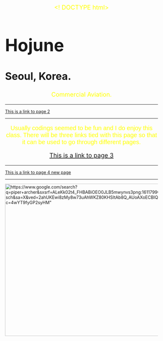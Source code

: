 <! DOCTYPE html>
<html>
<body>
<style>
body {

	background-color: green; 

}

 h1 {

 	color: yellow; 
	text-align: center; 
	font-size: 35px;

}
 p {

	font-family: arial; 
	color:yellow;
	text-align: center;
	font-size: 20px; 

}
</style> 
</head> 
<body> 


<h1 style= "font-size: 400%;">Hojune </h1>

<h2 style="font-size: 240%;">Seoul, Korea. </h2>
<p> Commercial Aviation. </p>
<hr>
<a href="pagesecond.html"> This is a link to page 2 </a>
<hr>

<p style="font-family:helvetica;"> Usually codings seemed to be fun and I do enjoy this class. There will be three links tied with this page so that it can be used to go through different pages. </p>

<a href="pagethird.html"> This is a link to page 3 </a>
<hr>
<a href="fourth.html"> This is a link to page 4 new page </a>
<hr>
<img src= "undlogo.jpg" alt=https://www.google.com/search?q=piper+archer&sxsrf=ALeKk02t4_FHBABiOEO0JLB5mwynvs3png:1611799079373&source=lnms&tbm=isch&sa=X&ved=2ahUKEwi8zMy8w73uAhWKZ80KHSItAb8Q_AUoAXoECBIQAw&biw=1130&bih=544#imgrc=4wYT9fyGP2syHM" width="700" height="500">

</body>
</html>
